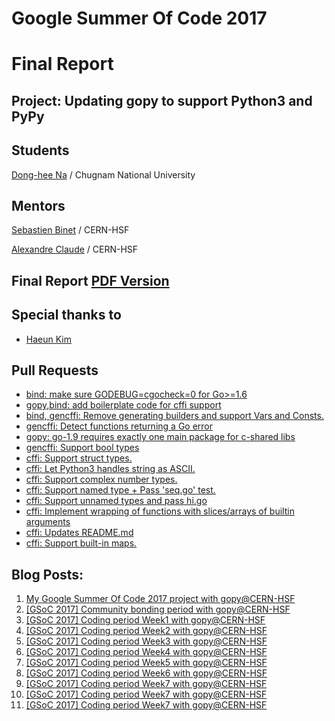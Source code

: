 # Google Summer Of Code 2017 
# Final Report

## Project: Updating gopy to support Python3 and PyPy


## Students
[Dong-hee Na](https://github.com/corona10) / Chugnam National University

## Mentors
[Sebastien Binet](https://github.com/sbinet) / CERN-HSF

[Alexandre Claude](https://github.com/alclaude) / CERN-HSF

## Final Report [PDF Version](#)

## Special thanks to
* [Haeun Kim](https://github.com/haeungun/)

## Pull Requests
* [bind: make sure GODEBUG=cgocheck=0 for Go>=1.6](https://github.com/go-python/gopy/pull/91)
* [gopy,bind: add boilerplate code for cffi support](https://github.com/go-python/gopy/pull/93)
* [bind, gencffi: Remove generating builders and support Vars and Consts.](https://github.com/go-python/gopy/pull/98)
* [gencffi: Detect functions returning a Go error](https://github.com/go-python/gopy/pull/105)
* [gopy: go-1.9 requires exactly one main package for c-shared libs](https://github.com/go-python/gopy/pull/109)
* [gencffi: Support bool types](https://github.com/go-python/gopy/pull/111)
* [cffi: Support struct types.](https://github.com/go-python/gopy/pull/113)
* [cffi: Let Python3 handles string as ASCII.](https://github.com/go-python/gopy/pull/115)
* [cffi: Support complex number types.](https://github.com/go-python/gopy/pull/116)
* [cffi: Support named type + Pass 'seq.go' test.](https://github.com/go-python/gopy/pull/120)
* [cffi: Support unnamed types and pass hi.go](https://github.com/go-python/gopy/pull/123)
* [cffi: Implement wrapping of functions with slices/arrays of builtin arguments](https://github.com/go-python/gopy/pull/129)
* [cffi: Updates README.md](https://github.com/go-python/gopy/pull/133)
* [cffi: Support built-in maps.](https://github.com/go-python/gopy/pull/137)


## Blog Posts:
1. [My Google Summer Of Code 2017 project with gopy@CERN-HSF](http://corona10.github.io/GSoC2017-Accepted/)
2. [[GSoC 2017] Community bonding period with gopy@CERN-HSF](http://corona10.github.io/GSoC2017-community-bonding/)
3. [[GSoC 2017] Coding period Week1 with gopy@CERN-HSF](http://corona10.github.io/GSoC2017-Week1/)
4. [[GSoC 2017] Coding period Week2 with gopy@CERN-HSF](http://corona10.github.io/GSoC2017-Week2/)
5. [[GSoC 2017] Coding period Week3 with gopy@CERN-HSF](http://corona10.github.io/GSoC2017-Week3/)
6. [[GSoC 2017] Coding period Week4 with gopy@CERN-HSF](http://corona10.github.io/GSoC2017-Week4/)
7. [[GSoC 2017] Coding period Week5 with gopy@CERN-HSF](http://corona10.github.io/GSoC2017-Week5/)
8. [[GSoC 2017] Coding period Week6 with gopy@CERN-HSF](http://corona10.github.io/GSoC2017-Week6/)
9. [[GSoC 2017] Coding period Week7 with gopy@CERN-HSF](http://corona10.github.io/GSoC2017-Week7/)
10. [[GSoC 2017] Coding period Week7 with gopy@CERN-HSF](http://corona10.github.io/GSoC2017-Week8/)
11. [[GSoC 2017] Coding period Week7 with gopy@CERN-HSF](http://corona10.github.io/GSoC2017-Week9/)
